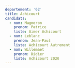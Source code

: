```yaml
---
departement: '62'
title: Achicourt
candidats:
  - nom: Magneron
    prenom: Patrice
    liste: Aimer Achicourt
  - nom: Leblanc
    prenom: Jean-Paul
    liste: Achicourt Autrement
  - nom: Willemaet
    prenom: Didier
    liste: Achicourt 2020
---
```

